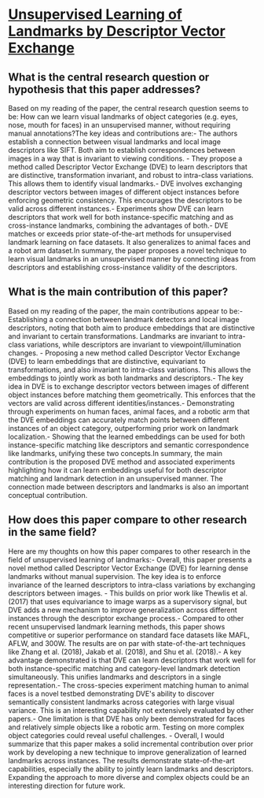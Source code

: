# [Unsupervised Learning of Landmarks by Descriptor Vector Exchange](https://arxiv.org/abs/1908.06427)

## What is the central research question or hypothesis that this paper addresses?

Based on my reading of the paper, the central research question seems to be: How can we learn visual landmarks of object categories (e.g. eyes, nose, mouth for faces) in an unsupervised manner, without requiring manual annotations?The key ideas and contributions are:- The authors establish a connection between visual landmarks and local image descriptors like SIFT. Both aim to establish correspondences between images in a way that is invariant to viewing conditions. - They propose a method called Descriptor Vector Exchange (DVE) to learn descriptors that are distinctive, transformation invariant, and robust to intra-class variations. This allows them to identify visual landmarks.- DVE involves exchanging descriptor vectors between images of different object instances before enforcing geometric consistency. This encourages the descriptors to be valid across different instances.- Experiments show DVE can learn descriptors that work well for both instance-specific matching and as cross-instance landmarks, combining the advantages of both.- DVE matches or exceeds prior state-of-the-art methods for unsupervised landmark learning on face datasets. It also generalizes to animal faces and a robot arm dataset.In summary, the paper proposes a novel technique to learn visual landmarks in an unsupervised manner by connecting ideas from descriptors and establishing cross-instance validity of the descriptors.


## What is the main contribution of this paper?

Based on my reading of the paper, the main contributions appear to be:- Establishing a connection between landmark detectors and local image descriptors, noting that both aim to produce embeddings that are distinctive and invariant to certain transformations. Landmarks are invariant to intra-class variations, while descriptors are invariant to viewpoint/illumination changes. - Proposing a new method called Descriptor Vector Exchange (DVE) to learn embeddings that are distinctive, equivariant to transformations, and also invariant to intra-class variations. This allows the embeddings to jointly work as both landmarks and descriptors.- The key idea in DVE is to exchange descriptor vectors between images of different object instances before matching them geometrically. This enforces that the vectors are valid across different identities/instances.- Demonstrating through experiments on human faces, animal faces, and a robotic arm that the DVE embeddings can accurately match points between different instances of an object category, outperforming prior work on landmark localization.- Showing that the learned embeddings can be used for both instance-specific matching like descriptors and semantic correspondence like landmarks, unifying these two concepts.In summary, the main contribution is the proposed DVE method and associated experiments highlighting how it can learn embeddings useful for both descriptor matching and landmark detection in an unsupervised manner. The connection made between descriptors and landmarks is also an important conceptual contribution.


## How does this paper compare to other research in the same field?

Here are my thoughts on how this paper compares to other research in the field of unsupervised learning of landmarks:- Overall, this paper presents a novel method called Descriptor Vector Exchange (DVE) for learning dense landmarks without manual supervision. The key idea is to enforce invariance of the learned descriptors to intra-class variations by exchanging descriptors between images. - This builds on prior work like Thewlis et al. (2017) that uses equivariance to image warps as a supervisory signal, but DVE adds a new mechanism to improve generalization across different instances through the descriptor exchange process.- Compared to other recent unsupervised landmark learning methods, this paper shows competitive or superior performance on standard face datasets like MAFL, AFLW, and 300W. The results are on par with state-of-the-art techniques like Zhang et al. (2018), Jakab et al. (2018), and Shu et al. (2018).- A key advantage demonstrated is that DVE can learn descriptors that work well for both instance-specific matching and category-level landmark detection simultaneously. This unifies landmarks and descriptors in a single representation.- The cross-species experiment matching human to animal faces is a novel testbed demonstrating DVE's ability to discover semantically consistent landmarks across categories with large visual variance. This is an interesting capability not extensively evaluated by other papers.- One limitation is that DVE has only been demonstrated for faces and relatively simple objects like a robotic arm. Testing on more complex object categories could reveal useful challenges. - Overall, I would summarize that this paper makes a solid incremental contribution over prior work by developing a new technique to improve generalization of learned landmarks across instances. The results demonstrate state-of-the-art capabilities, especially the ability to jointly learn landmarks and descriptors. Expanding the approach to more diverse and complex objects could be an interesting direction for future work.
